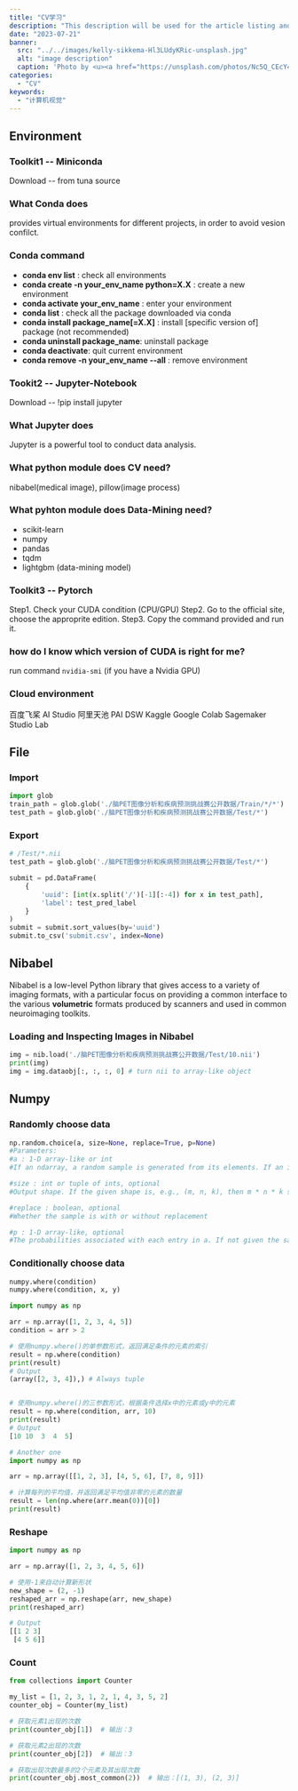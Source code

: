 ```yaml
---
title: "CV学习"
description: "This description will be used for the article listing and search results on Google."
date: "2023-07-21"
banner:
  src: "../../images/kelly-sikkema-Hl3LUdyKRic-unsplash.jpg"
  alt: "image description"
  caption: 'Photo by <u><a href="https://unsplash.com/photos/Nc5Q_CEcY44">Florian Olivo</a></u>'
categories:
  - "CV"
keywords:
  - "计算机视觉"
---
```


## Environment

### Toolkit1 -- Miniconda

Download -- from tuna source

### What Conda does

provides virtual environments for different projects, in order to avoid vesion confilct.

### Conda command

- <strong>conda env list</strong> : check all environments
- <strong>conda create -n your_env_name python=X.X</strong> : create a new environment
- <strong>conda activate your_env_name</strong> : enter your environment
- <strong>conda list</strong> : check all the package downloaded via conda
- <strong>conda install package_name[=X.X]</strong> : install \[specific version of\] package (not recommended)
- <strong>conda uninstall package_name</strong>: uninstall package
- <strong>conda deactivate</strong>: quit current environment
- <strong>conda remove -n your_env_name --all</strong> : remove environment

### Tookit2 -- Jupyter-Notebook

Download -- !pip install jupyter

### What Jupyter does

Jupyter is a powerful tool to conduct data analysis.

### What python module does CV need?

nibabel(medical image), pillow(image process)

### What pyhton module does Data-Mining need?

- scikit-learn
- numpy
- pandas
- tqdm
- lightgbm (data-mining model)

### Toolkit3 -- Pytorch

Step1. Check your CUDA condition (CPU/GPU)
Step2. Go to the official site, choose the approprite edition.
Step3. Copy the command provided and run it.

### how do I know which version of CUDA is right for me?

run command `nvidia-smi` (if you have a Nvidia GPU)

### Cloud environment

百度飞桨 AI Studio
阿里天池 PAI DSW
Kaggle
Google Colab
Sagemaker Studio Lab

## File

### Import

```python
import glob
train_path = glob.glob('./脑PET图像分析和疾病预测挑战赛公开数据/Train/*/*')
test_path = glob.glob('./脑PET图像分析和疾病预测挑战赛公开数据/Test/*')
```

### Export

```python
# /Test/*.nii
test_path = glob.glob('./脑PET图像分析和疾病预测挑战赛公开数据/Test/*')

submit = pd.DataFrame(
    {
        'uuid': [int(x.split('/')[-1][:-4]) for x in test_path],
        'label': test_pred_label
    }
)
submit = submit.sort_values(by='uuid')
submit.to_csv('submit.csv', index=None)
```

## Nibabel

Nibabel is a low-level Python library that gives access to a variety of imaging formats, with a particular focus on providing a common interface to the various **volumetric** formats produced by scanners and used in common neuroimaging toolkits.

### Loading and Inspecting Images in Nibabel

```python
img = nib.load('./脑PET图像分析和疾病预测挑战赛公开数据/Test/10.nii')
print(img)
img = img.dataobj[:, :, :, 0] # turn nii to array-like object
```

## Numpy

### Randomly choose data

```python
np.random.choice(a, size=None, replace=True, p=None)
#Parameters:
#a : 1-D array-like or int
#If an ndarray, a random sample is generated from its elements. If an int, the random sample is generated as if a were np.arange(a)

#size : int or tuple of ints, optional
#Output shape. If the given shape is, e.g., (m, n, k), then m * n * k samples are drawn. Default is None, in which case a single value is returned.

#replace : boolean, optional
#Whether the sample is with or without replacement

#p : 1-D array-like, optional
#The probabilities associated with each entry in a. If not given the sample assumes a uniform distribution over all entries in a.
```

### Conditionally choose data

```python
numpy.where(condition)
numpy.where(condition, x, y)

import numpy as np

arr = np.array([1, 2, 3, 4, 5])
condition = arr > 2

# 使用numpy.where()的单参数形式，返回满足条件的元素的索引
result = np.where(condition)
print(result)
# Output
(array([2, 3, 4]),) # Always tuple


# 使用numpy.where()的三参数形式，根据条件选择x中的元素或y中的元素
result = np.where(condition, arr, 10)
print(result)
# Output
[10 10  3  4  5]
```

```python
# Another one
import numpy as np

arr = np.array([[1, 2, 3], [4, 5, 6], [7, 8, 9]])

# 计算每列的平均值，并返回满足平均值非零的元素的数量
result = len(np.where(arr.mean(0))[0])
print(result)
```

### Reshape

```python
import numpy as np

arr = np.array([1, 2, 3, 4, 5, 6])

# 使用-1来自动计算新形状
new_shape = (2, -1)
reshaped_arr = np.reshape(arr, new_shape)
print(reshaped_arr)

# Output
[[1 2 3]
 [4 5 6]]
```

### Count

```python
from collections import Counter

my_list = [1, 2, 3, 1, 2, 1, 4, 3, 5, 2]
counter_obj = Counter(my_list)

# 获取元素1出现的次数
print(counter_obj[1])  # 输出：3

# 获取元素2出现的次数
print(counter_obj[2])  # 输出：3

# 获取出现次数最多的2个元素及其出现次数
print(counter_obj.most_common(2))  # 输出：[(1, 3), (2, 3)]

```
